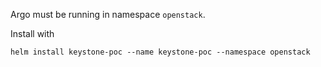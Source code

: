 Argo must be running in namespace `openstack`.

Install with
```
helm install keystone-poc --name keystone-poc --namespace openstack
```
